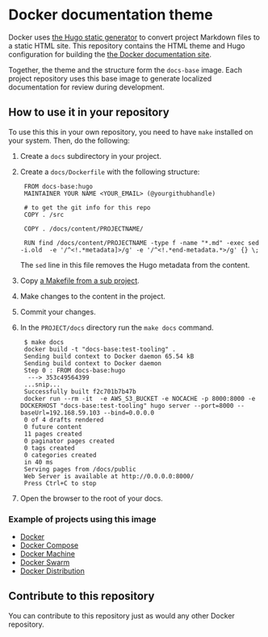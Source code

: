 # Docker documentation theme

Docker uses [the Hugo static generator](http://gohugo.io/overview/introduction/) to convert project Markdown files to a static HTML site. This repository contains the HTML theme and Hugo configuration for building the [the Docker documentation site](https://docs.docker.com).  

Together, the theme and the structure form the `docs-base` image. Each project repository uses this base image to generate localized documentation for review during development. 


## How to use it in your repository

To use this this in your own repository, you need to have `make` installed on your system.  Then, do the following:

1. Create a `docs` subdirectory in your project.

2. Create a `docs/Dockerfile` with the following structure:

        FROM docs-base:hugo
        MAINTAINER YOUR NAME <YOUR_EMAIL> (@yourgithubhandle)

        # to get the git info for this repo
        COPY . /src

        COPY . /docs/content/PROJECTNAME/

        RUN find /docs/content/PROJECTNAME -type f -name "*.md" -exec sed -i.old  -e '/^<!.*metadata]>/g' -e '/^<!.*end-metadata.*>/g' {} \;
        
     The `sed` line in this file removes the Hugo metadata from the content.
     
3. Copy [a Makefile from a sub project](https://github.com/docker/swarm/blob/master/docs/Makefile).

4. Make changes to the content in the project.

5. Commit your changes.

6. In the `PROJECT/docs` directory run the `make docs` command.

        $ make docs
        docker build -t "docs-base:test-tooling" .
        Sending build context to Docker daemon 65.54 kB
        Sending build context to Docker daemon 
        Step 0 : FROM docs-base:hugo
         ---> 353c49564399
        ...snip...
        Successfully built f2c701b7b47b
        docker run --rm -it  -e AWS_S3_BUCKET -e NOCACHE -p 8000:8000 -e DOCKERHOST "docs-base:test-tooling" hugo server --port=8000 --baseUrl=192.168.59.103 --bind=0.0.0.0
        0 of 4 drafts rendered
        0 future content 
        11 pages created
        0 paginator pages created
        0 tags created
        0 categories created
        in 40 ms
        Serving pages from /docs/public
        Web Server is available at http://0.0.0.0:8000/
        Press Ctrl+C to stop
        
7. Open the browser to the root of your docs.

### Example of projects using this image 

- [Docker](https://github.com/docker/docker)
- [Docker Compose](https://github.com/docker/compose)
- [Docker Machine](https://github.com/docker/machine)
- [Docker Swarm](https://github.com/docker/swarm)
- [Docker Distribution](https://github.com/docker/distribution)

## Contribute to this repository

You can contribute to this repository just as would any other Docker repository.  


